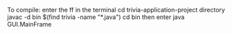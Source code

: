 To compile:
enter the ff in the terminal
 cd trivia-application-project directory
 javac -d bin $(find trivia -name "*.java")
cd bin 
then enter java GUI.MainFrame


